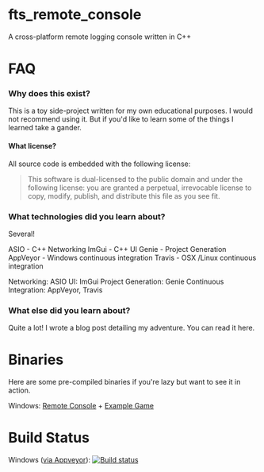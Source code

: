 fts_remote_console
===

A cross-platform remote logging console written in C++

FAQ
===

### Why does this exist?
This is a toy side-project written for my own educational purposes. I would not recommend using it. But if you'd like to learn some of the things I learned take a gander.

#### What license?
All source code is embedded with the following license:

> This software is dual-licensed to the public domain and under the following license: you are granted a perpetual, irrevocable license to copy, modify, publish, and distribute this file as you see fit.

### What technologies did you learn about?
Several!

ASIO - C++ Networking
ImGui - C++ UI
Genie - Project Generation
AppVeyor - Windows continuous integration
Travis - OSX /Linux continuous integration

Networking: ASIO
UI: ImGui
Project Generation: Genie
Continuous Integration: AppVeyor, Travis

### What else did you learn about?
Quite a lot! I wrote a blog post detailing my adventure. You can read it here.

Binaries
===

Here are some pre-compiled binaries if you're lazy but want to see it in action.

Windows: [Remote Console](https://s3.amazonaws.com/forrestthewoods.binaries/fts_remote_console/projects/vs2015/bin/x64_release/fts_remote_console/fts_remote_console.exe) + [Example Game](https://s3.amazonaws.com/forrestthewoods.binaries/fts_remote_console/projects/vs2015/bin/x64_release/example_game/example_game.exe)

Build Status
===
Windows ([via Appveyor](https://www.appveyor.com/)): [![Build status](https://ci.appveyor.com/api/projects/status/n791a0uxq3layhm3?svg=true)](https://ci.appveyor.com/project/forrestthewoods/fts-remote-console)